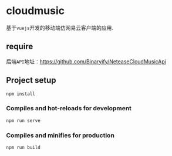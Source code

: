 # cloudmusic
基于`vuejs`开发的移动端仿网易云客户端的应用.
## require
后端`API`地址：https://github.com/Binaryify/NeteaseCloudMusicApi
## Project setup
```
npm install
```

### Compiles and hot-reloads for development
```
npm run serve
```

### Compiles and minifies for production
```
npm run build
```

### 
